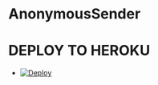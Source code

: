 # AnonymousSender

# DEPLOY TO HEROKU
* [![Deploy](https://www.herokucdn.com/deploy/button.svg)](https://heroku.com/deploy?template=https://github.com/Sadew451/AnonymousSender)
